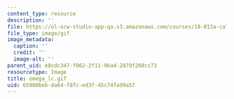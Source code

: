```yaml
---
content_type: resource
description: ''
file: https://ol-ocw-studio-app-qa.s3.amazonaws.com/courses/18-013a-calculus-with-applications-spring-2005/65980bebda64f8fced3f45c74fa99a57_omega_lc.gif
file_type: image/gif
image_metadata:
  caption: ''
  credit: ''
  image-alt: ''
parent_uid: e8cdc347-f062-2f11-96ad-2879f268cc73
resourcetype: Image
title: omega_lc.gif
uid: 65980beb-da64-f8fc-ed3f-45c74fa99a57
---
```

